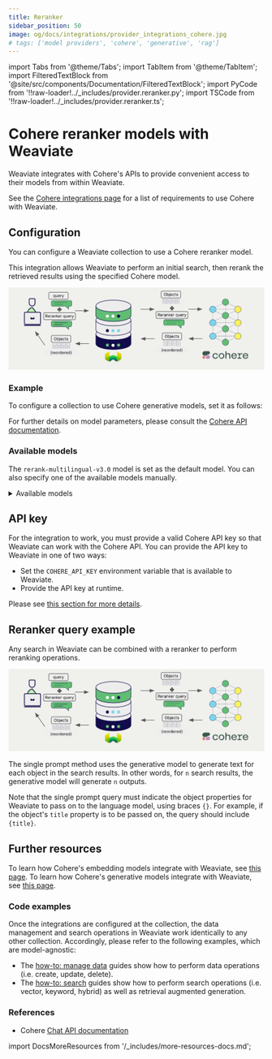 ```yaml
---
title: Reranker
sidebar_position: 50
image: og/docs/integrations/provider_integrations_cohere.jpg
# tags: ['model providers', 'cohere', 'generative', 'rag']
---
```


import Tabs from '@theme/Tabs';
import TabItem from '@theme/TabItem';
import FilteredTextBlock from '@site/src/components/Documentation/FilteredTextBlock';
import PyCode from '!!raw-loader!../_includes/provider.reranker.py';
import TSCode from '!!raw-loader!../_includes/provider.reranker.ts';

# Cohere reranker models with Weaviate

Weaviate integrates with Cohere's APIs to provide convenient access to their models from within Weaviate.

See the [Cohere integrations page](./index.md#requirements) for a list of requirements to use Cohere with Weaviate.

## Configuration

You can configure a Weaviate collection to use a Cohere reranker model.

This integration allows Weaviate to perform an initial search, then rerank the retrieved results using the specified Cohere model.

![Reranker integration illustration](../_includes/integration_cohere_reranker.png)

### Example

To configure a collection to use Cohere generative models, set it as follows:

<Tabs groupId="languages">
  <TabItem value="py" label="Python (v4)">
    <FilteredTextBlock
      text={PyCode}
      startMarker="# START RerankerCohere"
      endMarker="# END RerankerCohere"
      language="py"
    />
  </TabItem>

  <TabItem value="js" label="JS/TS (Beta)">
    <FilteredTextBlock
      text={TSCode}
      startMarker="// START RerankerCohere"
      endMarker="// END RerankerCohere"
      language="ts"
    />
  </TabItem>

</Tabs>

For further details on model parameters, please consult the [Cohere API documentation](https://docs.cohere.com/reference/rerank).

### Available models

The `rerank-multilingual-v3.0` model is set as the default model. You can also specify one of the available models manually.

<details>
  <summary>Available models</summary>

- rerank-english-v3.0
- rerank-multilingual-v3.0
- rerank-english-v2.0
- rerank-multilingual-v2.0

You can also select a fine-tuned reranker model_id, such as:

- `500df123-afr3-...`

Please refer to [this blog post](/blog/fine-tuning-coheres-reranker) for more information.

</details>

## API key

For the integration to work, you must provide a valid Cohere API key so that Weaviate can work with the Cohere API. You can provide the API key to Weaviate in one of two ways:

- Set the `COHERE_API_KEY` environment variable that is available to Weaviate.
- Provide the API key at runtime.

Please see [this section for more details](./index.md#api-key).

## Reranker query example

Any search in Weaviate can be combined with a reranker to perform reranking operations.

![Reranker integration illustration](../_includes/integration_cohere_reranker.png)

The single prompt method uses the generative model to generate text for each object in the search results. In other words, for `n` search results, the generative model will generate `n` outputs.

Note that the single prompt query must indicate the object properties for Weaviate to pass on to the language model, using braces `{}`. For example, if the object's `title` property is to be passed on, the query should include `{title}`.

<Tabs groupId="languages">

 <TabItem value="py" label="Python (v4)">
    <FilteredTextBlock
      text={PyCode}
      startMarker="# START RerankerQueryExample"
      endMarker="# END RerankerQueryExample"
      language="py"
    />
  </TabItem>

 <TabItem value="js" label="JS/TS (Beta)">
    <FilteredTextBlock
      text={TSCode}
      startMarker="// START RerankerQueryExample"
      endMarker="// END RerankerQueryExample"
      language="ts"
    />
  </TabItem>

</Tabs>

## Further resources

To learn how Cohere's embedding models integrate with Weaviate, see [this page](./embeddings.md).
To learn how Cohere's generative models integrate with Weaviate, see [this page](./generative.md).

### Code examples

Once the integrations are configured at the collection, the data management and search operations in Weaviate work identically to any other collection. Accordingly, please refer to the following examples, which are model-agnostic:

- The [how-to: manage data](../manage-data/index.md) guides show how to perform data operations (i.e. create, update, delete).
- The [how-to: search](../search/index.md) guides show how to perform search operations (i.e. vector, keyword, hybrid) as well as retrieval augmented generation.

### References

- Cohere [Chat API documentation](https://docs.cohere.com/reference/chat)

import DocsMoreResources from '/_includes/more-resources-docs.md';

<DocsMoreResources />
